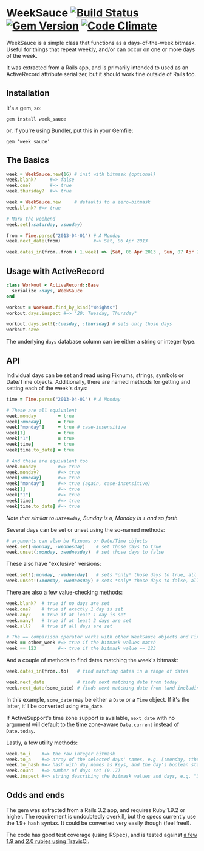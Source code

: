 # WeekSauce [![Build Status](https://travis-ci.org/Flambino/week_sauce.png?branch=master)](https://travis-ci.org/Flambino/week_sauce) [![Gem Version](https://badge.fury.io/rb/week_sauce.png)](http://badge.fury.io/rb/week_sauce) [![Code Climate](https://codeclimate.com/github/Flambino/week_sauce.png)](https://codeclimate.com/github/Flambino/week_sauce)

WeekSauce is a simple class that functions as a days-of-the-week bitmask. Useful for things that repeat weekly, and/or can occur on one or more days of the week.

It was extracted from a Rails app, and is primarily intended to used as an ActiveRecord attribute serializer, but it should work fine outside of Rails too.

## Installation

It's a gem, so:

    gem install week_sauce

or, if you're using Bundler, put this in your Gemfile:

    gem 'week_sauce'

## The Basics

``` ruby
week = WeekSauce.new(16) # init with bitmask (optional)
week.blank?     #=> false
week.one?       #=> true
week.thursday?  #=> true

week = WeekSauce.new     # defaults to a zero-bitmask
week.blank? #=> true

# Mark the weekend
week.set(:saturday, :sunday)

from = Time.parse("2013-04-01") # A Monday
week.next_date(from)            #=> Sat, 06 Apr 2013

week.dates_in(from..from + 1.week) => [Sat, 06 Apr 2013 , Sun, 07 Apr 2013]
```

## Usage with ActiveRecord

``` ruby
class Workout < ActiveRecord::Base
  serialize :days, WeekSauce
end

workout = Workout.find_by_kind("Weights")
workout.days.inspect #=> "20: Tuesday, Thursday"

workout.days.set!(:tuesday, :thursday) # sets only those days
workout.save
```

The underlying `days` database column can be either a string or integer type.

## API

Individual days can be set and read using Fixnums, strings, symbols or Date/Time objects. Additionally, there are named methods for getting and setting each of the week's days:

``` ruby
time = Time.parse("2013-04-01") # A Monday

# These are all equivalent
week.monday        = true
week[:monday]      = true
week["monday"]     = true # case-insensitive
week[1]            = true
week["1"]          = true
week[time]         = true
week[time.to_date] = true

# And these are equivalent too
week.monday        #=> true
week.monday?       #=> true
week[:monday]      #=> true
week["monday"]     #=> true (again, case-insensitive)
week[1]            #=> true
week["1"]          #=> true
week[time]         #=> true
week[time.to_date] #=> true
```

_Note that similar to `Date#wday`, Sunday is `0`, Monday is `1` and so forth._

Several days can be set or unset using the so-named methods:

``` ruby
# arguments can also be Fixnums or Date/Time objects
week.set(:monday, :wednesday)    # set those days to true
week.unset(:monday, :wednesday)  # set those days to false
```

These also have "exclusive" versions:

``` ruby
week.set!(:monday, :wednesday)   # sets *only* those days to true, all others to false
week.unset!(:monday, :wednesday) # sets *only* those days to false, all others to true
```

There are also a few value-checking methods:

``` ruby
week.blank?  # true if no days are set
week.one?    # true if exactly 1 day is set
week.any?    # true if at least 1 day is set
week.many?   # true if at least 2 days are set
week.all?    # true if all days are set

# The == comparison operator works with other WeekSauce objects and Fixnums
week == other_week #=> true if the bitmask values match
week == 123        #=> true if the bitmask value == 123
```

And a couple of methods to find dates matching the week's bitmask:

``` ruby
week.dates_in(from..to)   # find matching dates in a range of dates

week.next_date            # finds next matching date from today
week.next_date(some_date) # finds next matching date from (and including) some_date
```

In this example, `some_date` may be either a `Date` or a `Time` object. If it's the latter, it'll be converted using `#to_date`.

If ActiveSupport's time zone support is available, `next_date` with no argument will default to the time zone-aware `Date.current` instead of `Date.today`.

Lastly, a few utility methods:

``` ruby
week.to_i    #=> the raw integer bitmask
week.to_a    #=> array of the selected days' names, e.g. [:monday, :thursday]
week.to_hash #=> hash with day names as keys, and the day's boolean state as value
week.count   #=> number of days set (0..7)
week.inspect #=> string describing the bitmask values and days, e.g. "3: Sunday, Monday"
```

## Odds and ends

The gem was extracted from a Rails 3.2 app, and requires Ruby 1.9.2 or higher. The requirement is undoubtedly overkill, but the specs currently use the 1.9+ hash syntax. It could be converted very easily though (feel free!).

The code has good test coverage (using RSpec), and is tested against [a few 1.9 and 2.0 rubies using TravisCI](https://travis-ci.org/Flambino/week_sauce).
